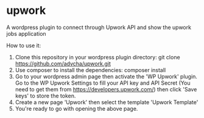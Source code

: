 # upwork
A wordpress plugin to connect through Upwork API and show the upwork jobs application

How to use it:

1. Clone this repository in your wordpress plugin directory: git clone https://github.com/advcha/upwork.git
2. Use composer to install the dependencies: composer install
3. Go to your wordpress admin page then activate the 'WP Upwork' plugin. Go to the WP Upwork Settings to fill your API key and API Secret (You need to get them from https://developers.upwork.com/) then click 'Save keys' to store the token.
4. Create a new page 'Upwork' then select the template 'Upwork Template'
5. You're ready to go with opening the above page. 
